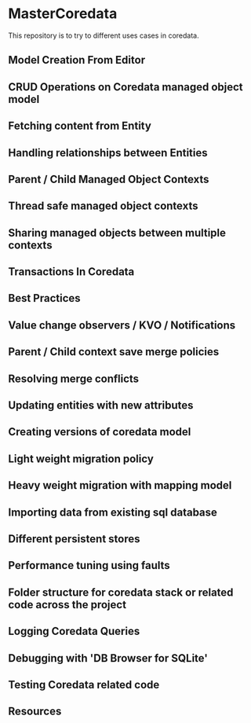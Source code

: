 # MasterCoredata
This repository is to try to different uses cases in coredata.

## Model Creation From Editor

## CRUD Operations on Coredata managed object model

## Fetching content from Entity

## Handling relationships between Entities

## Parent / Child Managed Object Contexts

## Thread safe managed object contexts

## Sharing managed objects between multiple contexts

## Transactions In Coredata

## Best Practices

## Value change observers / KVO / Notifications

## Parent / Child context save merge policies

## Resolving merge conflicts

## Updating entities with new attributes

## Creating versions of coredata model

## Light weight migration policy

## Heavy weight migration with mapping model

## Importing data from existing sql database

## Different persistent stores

## Performance tuning using faults

## Folder structure for coredata stack or related code across the project

## Logging Coredata Queries

## Debugging with 'DB Browser for SQLite'

## Testing Coredata related code

## Resources
